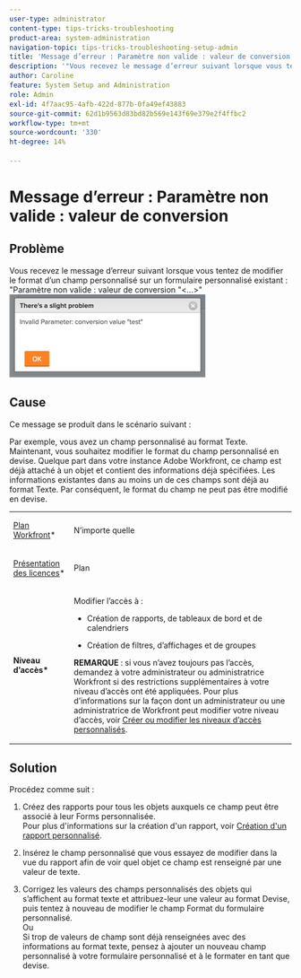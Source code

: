 ```yaml
---
user-type: administrator
content-type: tips-tricks-troubleshooting
product-area: system-administration
navigation-topic: tips-tricks-troubleshooting-setup-admin
title: 'Message d’erreur : Paramètre non valide : valeur de conversion'
description: '"Vous recevez le message d’erreur suivant lorsque vous tentez de modifier le format d’un champ personnalisé sur un formulaire personnalisé existant : "Paramètre non valide : valeur de conversion `&lt;..&gt;`"'
author: Caroline
feature: System Setup and Administration
role: Admin
exl-id: 4f7aac95-4afb-422d-877b-0fa49ef43883
source-git-commit: 62d1b9563d83bd82b569e143f69e379e2f4ffbc2
workflow-type: tm+mt
source-wordcount: '330'
ht-degree: 14%

---
```


# Message d’erreur : Paramètre non valide : valeur de conversion

## Problème

Vous recevez le message d’erreur suivant lorsque vous tentez de modifier le format d’un champ personnalisé sur un formulaire personnalisé existant : &quot;Paramètre non valide : valeur de conversion &quot;&lt;...>&quot;\
![custom_field_format_invalid_parameter_error.png](assets/custom-field-format-invalid-parameter-error-350x148.png)

## Cause

Ce message se produit dans le scénario suivant :

Par exemple, vous avez un champ personnalisé au format Texte.  Maintenant, vous souhaitez modifier le format du champ personnalisé en devise. Quelque part dans votre instance Adobe Workfront, ce champ est déjà attaché à un objet et contient des informations déjà spécifiées. Les informations existantes dans au moins un de ces champs sont déjà au format Texte. Par conséquent, le format du champ ne peut pas être modifié en devise.

<table style="table-layout:auto"> 
 <col> 
 <col> 
 <tbody> 
  <tr> 
   <td role="rowheader"> <p><a href="https://www.workfront.com/plans?lang=fr" target="_blank">Plan Workfront</a>*</p> </td> 
   <td>N’importe quelle</td> 
  </tr> 
  <tr> 
   <td role="rowheader"> <p><a href="../../administration-and-setup/add-users/access-levels-and-object-permissions/wf-licenses.md" class="MCXref xref">Présentation des licences</a>*</p> </td> 
   <td>Plan</td> 
  </tr> 
  <tr data-mc-conditions=""> 
   <td role="rowheader"><strong>Niveau d’accès*</strong> </td> 
   <td> <p>Modifier l’accès à :</p> 
    <ul> 
     <li> <p>Création de rapports, de tableaux de bord et de calendriers</p> </li> 
     <li> <p>Création de filtres, d’affichages et de groupes</p> </li> 
    </ul> <p><b>REMARQUE</b> : si vous n’avez toujours pas l’accès, demandez à votre administrateur ou administratrice Workfront si des restrictions supplémentaires à votre niveau d’accès ont été appliquées. Pour plus d’informations sur la façon dont un administrateur ou une administratrice de Workfront peut modifier votre niveau d’accès, voir <a href="../../administration-and-setup/add-users/configure-and-grant-access/create-modify-access-levels.md" class="MCXref xref">Créer ou modifier les niveaux d’accès personnalisés</a>.</p> </td> 
  </tr> 
 </tbody> 
</table>

## Solution

Procédez comme suit :

1. Créez des rapports pour tous les objets auxquels ce champ peut être associé à leur Forms personnalisée.\
   Pour plus d&#39;informations sur la création d&#39;un rapport, voir [Création d&#39;un rapport personnalisé](../../reports-and-dashboards/reports/creating-and-managing-reports/create-custom-report.md).

1. Insérez le champ personnalisé que vous essayez de modifier dans la vue du rapport afin de voir quel objet ce champ est renseigné par une valeur de texte.
1. Corrigez les valeurs des champs personnalisés des objets qui s’affichent au format texte et attribuez-leur une valeur au format Devise, puis tentez à nouveau de modifier le champ Format du formulaire personnalisé.\
   Ou\
   Si trop de valeurs de champ sont déjà renseignées avec des informations au format texte, pensez à ajouter un nouveau champ personnalisé à votre formulaire personnalisé et à le formater en tant que devise.
